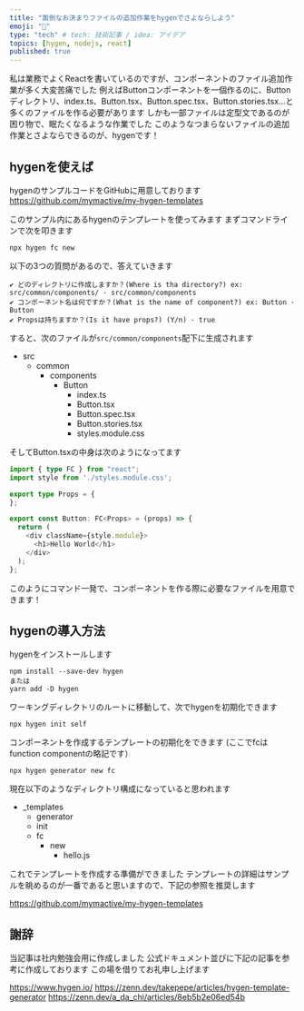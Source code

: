 ```yaml
---
title: "面倒なお決まりファイルの追加作業をhygenでさよならしよう"
emoji: "👋"
type: "tech" # tech: 技術記事 / idea: アイデア
topics: [hygen, nodejs, react]
published: true
---
```


<!-- hygenを簡単に紹介する。今回の内容はGitHubに上がっていることを述べる -->
私は業務でよくReactを書いているのですが、コンポーネントのファイル追加作業が多く大変苦痛でした
例えばButtonコンポーネントを一個作るのに、Buttonディレクトリ、index.ts、Button.tsx、Button.spec.tsx、Button.stories.tsx...と多くのファイルを作る必要があります
しかも一部ファイルは定型文であるのが困り物で、眠たくなるような作業でした
このようなつまらないファイルの追加作業とさよならできるのが、hygenです！

## hygenを使えば
<!-- hygenはどのような -->
hygenのサンプルコードをGitHubに用意しております
https://github.com/mymactive/my-hygen-templates

このサンプル内にあるhygenのテンプレートを使ってみます
まずコマンドラインで次を叩きます

```shell
npx hygen fc new
```

以下の3つの質問があるので、答えていきます

```shell
✔ どのディレクトリに作成しますか？(Where is tha directory?) ex: src/common/components/ · src/common/components
✔ コンポーネント名は何ですか？(What is the name of component?) ex: Button · Button
✔ Propsは持ちますか？(Is it have props?) (Y/n) · true
```

すると、次のファイルが`src/common/components`配下に生成されます

- src
  - common
    - components
      - Button
        - index.ts
        - Button.tsx
        - Button.spec.tsx
        - Button.stories.tsx
        - styles.module.css

そしてButton.tsxの中身は次のようになってます

```typescript
import { type FC } from "react";
import style from './styles.module.css';

export type Props = {
};

export const Button: FC<Props> = (props) => {
  return (
    <div className={style.module}>
      <h1>Hello World</h1>
    </div>
  );
};
```

このようにコマンド一発で、コンポーネントを作る際に必要なファイルを用意できます！

## hygenの導入方法
<!-- hygenの導入方法を述べる -->

hygenをインストールします

```shell
npm install --save-dev hygen
または
yarn add -D hygen
```

ワーキングディレクトリのルートに移動して、次でhygenを初期化できます

```shell
npx hygen init self
```

コンポーネントを作成するテンプレートの初期化をできます
(ここでfcはfunction componentの略記です）

```shell
npx hygen generator new fc
```

現在以下のようなディレクトリ構成になっていると思われます

- _templates
  - generator
  - init
  - fc
    - new
      - hello.js

これでテンプレートを作成する準備ができました
テンプレートの詳細はサンプルを眺めるのが一番であると思いますので、下記の参照を推奨します

https://github.com/mymactive/my-hygen-templates

## 謝辞

当記事は社内勉強会用に作成しました
公式ドキュメント並びに下記の記事を参考に作成しております
この場を借りてお礼申し上げます

https://www.hygen.io/
https://zenn.dev/takepepe/articles/hygen-template-generator
https://zenn.dev/a_da_chi/articles/8eb5b2e06ed54b
